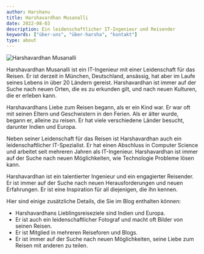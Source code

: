 ```yaml
---
author: Harshanu
title: Harshavardhan Musanalli
date: 2022-08-03
description: Ein leidenschaftlicher IT-Ingenieur und Reisender
keywords: ["über-uns", "über-harsha", "kontakt"]
type: about
---
```

![ Harshavardhan Musanalli ](https://photos.harshanu.space/api/v1/t/742a7de6fc00074f8ee382d44f3ff1743153a74a/081gaa0s/fit_2048)

Harshavardhan Musanalli ist ein IT-Ingenieur mit einer Leidenschaft für das Reisen. Er ist derzeit in München, Deutschland, ansässig, hat aber im Laufe seines Lebens in über 20 Ländern gereist. Harshavardhan ist immer auf der Suche nach neuen Orten, die es zu erkunden gilt, und nach neuen Kulturen, die er erleben kann.

Harshavardhans Liebe zum Reisen begann, als er ein Kind war. Er war oft mit seinen Eltern und Geschwistern in den Ferien. Als er älter wurde, begann er, alleine zu reisen. Er hat viele verschiedene Länder besucht, darunter Indien und Europa.

Neben seiner Leidenschaft für das Reisen ist Harshavardhan auch ein leidenschaftlicher IT-Spezialist. Er hat einen Abschluss in Computer Science und arbeitet seit mehreren Jahren als IT-Ingenieur. Harshavardhan ist immer auf der Suche nach neuen Möglichkeiten, wie Technologie Probleme lösen kann.

Harshavardhan ist ein talentierter Ingenieur und ein engagierter Reisender. Er ist immer auf der Suche nach neuen Herausforderungen und neuen Erfahrungen. Er ist eine Inspiration für all diejenigen, die ihn kennen.

Hier sind einige zusätzliche Details, die Sie im Blog enthalten können:

- Harshavardhans Lieblingsreiseziele sind Indien und Europa.
- Er ist auch ein leidenschaftlicher Fotograf und macht oft Bilder von seinen Reisen.
- Er ist Mitglied in mehreren Reiseforen und Blogs.
- Er ist immer auf der Suche nach neuen Möglichkeiten, seine Liebe zum Reisen mit anderen zu teilen.

